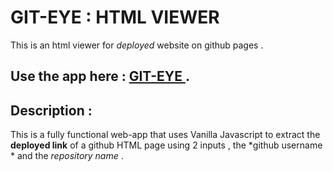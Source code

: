 # GIT-EYE : HTML VIEWER
This is an html viewer for *deployed* website on github pages . 

## Use the app here :  [ GIT-EYE ](https://archivecoderzero.github.io/giteye-HTML/) .

## Description :
This is a fully functional web-app that uses Vanilla Javascript to extract the **deployed link** of a github HTML page using 2 inputs , the *github username * and the *repository name* . 


